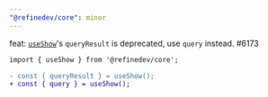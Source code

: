 ```yaml
---
"@refinedev/core": minor
---
```


feat: [`useShow`](https://refine.dev/docs/data/hooks/use-show/)'s `queryResult` is deprecated, use `query` instead. #6173

```diff
import { useShow } from '@refinedev/core';

- const { queryResult } = useShow();
+ const { query } = useShow();
```
